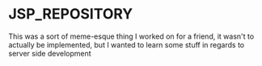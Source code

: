 # JSP_REPOSITORY

This was a sort of meme-esque thing I worked on for a friend, it wasn't to actually be implemented, but I wanted to learn some stuff in regards to server side development
 
